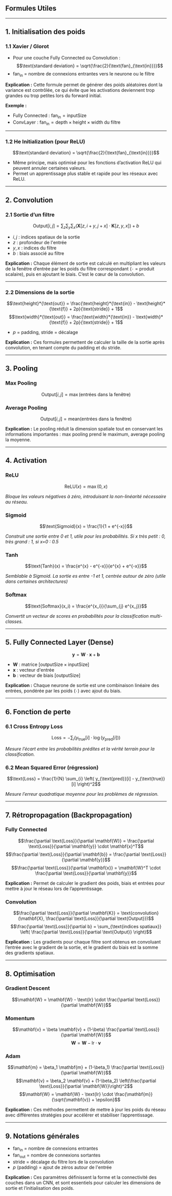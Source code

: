 ## Formules Utiles

---

## 1. Initialisation des poids

### 1.1 Xavier / Glorot

* Pour une couche Fully Connected ou Convolution :
  $$\text{standard deviation} = \sqrt{\frac{2}{\text{fan}_{\text{in}}}}$$
* $\text{fan}_{\text{in}}$ = nombre de connexions entrantes vers le neurone ou le filtre

**Explication :**
Cette formule permet de générer des poids aléatoires dont la variance est contrôlée, ce qui évite que les activations deviennent trop grandes ou trop petites lors du forward initial.

**Exemple :**

* Fully Connected : $\text{fan}_{\text{in}} = \text{inputSize}$
* ConvLayer : $\text{fan}_{\text{in}} = \text{depth} \times \text{height} \times \text{width}$ du filtre

---

### 1.2 He Initialization (pour ReLU)

$$\text{standard deviation} = \sqrt{\frac{2}{\text{fan}_{\text{in}}}}$$

* Même principe, mais optimisé pour les fonctions d’activation ReLU qui peuvent annuler certaines valeurs.
* Permet un apprentissage plus stable et rapide pour les réseaux avec ReLU.

---

## 2. Convolution

### 2.1 Sortie d’un filtre

$$\text{Output}[i,j] = \sum_{z} \sum_{y} \sum_{x} \left( \mathbf{X}[z, i+y, j+x] \cdot \mathbf{K}[z, y, x] \right) + b$$

* $i,j$ : indices spatiaux de la sortie
* $z$ : profondeur de l'entrée
* $y,x$ : indices du filtre
* $b$ : biais associé au filtre

**Explication :**
Chaque élément de sortie est calculé en multipliant les valeurs de la fenêtre d’entrée par les poids du filtre correspondant (`⋅` = produit scalaire), puis en ajoutant le biais. C’est le cœur de la convolution.

---

### 2.2 Dimensions de la sortie

$$\text{height}*{\text{out}} = \frac{\text{height}*{\text{in}} - \text{height}*{\text{f}} + 2p}{\text{stride}} + 1$$
$$\text{width}*{\text{out}} = \frac{\text{width}*{\text{in}} - \text{width}*{\text{f}} + 2p}{\text{stride}} + 1$$

* $p$ = padding, $\text{stride}$ = décalage

**Explication :**
Ces formules permettent de calculer la taille de la sortie après convolution, en tenant compte du padding et du stride.

---

## 3. Pooling

### Max Pooling

$$\text{Output}[i,j] = \max \big( \text{entrées dans la fenêtre} \big)$$

### Average Pooling

$$\text{Output}[i,j] = \text{mean} \big( \text{entrées dans la fenêtre} \big)$$

**Explication :**
Le pooling réduit la dimension spatiale tout en conservant les informations importantes : max pooling prend le maximum, average pooling la moyenne.

---

## 4. Activation

### ReLU

$$\text{ReLU}(x) = \max(0, x)$$

*Bloque les valeurs négatives à zéro, introduisant la non-linéarité nécessaire au réseau.*

### Sigmoid

$$\text{Sigmoid}(x) = \frac{1}{1 + e^{-x}}$$

*Construit une sortie entre 0 et 1, utile pour les probabilités. Si x très petit : 0, très grand : 1, si x=0 : 0.5*

### Tanh

$$\text{Tanh}(x) = \frac{e^{x} - e^{-x}}{e^{x} + e^{-x}}$$

*Semblable à Sigmoid. La sortie es entre -1 et 1, centrée autour de zéro (utile dans certaines architectures)*

### Softmax

$$\text{Softmax}(x_i) = \frac{e^{x_i}}{\sum_{j} e^{x_j}}$$

*Convertit un vecteur de scores en probabilités pour la classification multi-classes.*

---

## 5. Fully Connected Layer (Dense)

$$\mathbf{y} = \mathbf{W} \cdot \mathbf{x} + \mathbf{b}$$

* $\mathbf{W}$ : matrice $[\text{outputSize} \times \text{inputSize}]$
* $\mathbf{x}$ : vecteur d'entrée
* $\mathbf{b}$ : vecteur de biais $[\text{outputSize}]$

**Explication :**
Chaque neurone de sortie est une combinaison linéaire des entrées, pondérée par les poids (`⋅`) avec ajout du biais.

---

## 6. Fonction de perte

### 6.1 Cross Entropy Loss

$$\text{Loss} = - \sum_{i} \left( y_{\text{true}}[i] \cdot \log(y_{\text{pred}}[i]) \right)$$

*Mesure l’écart entre les probabilités prédites et la vérité terrain pour la classification.*

### 6.2 Mean Squared Error (régression)

$$\text{Loss} = \frac{1}{N} \sum_{i} \left( y_{\text{pred}}[i] - y_{\text{true}}[i] \right)^2$$

*Mesure l’erreur quadratique moyenne pour les problèmes de régression.*

---

## 7. Rétropropagation (**Backpropagation**)

### Fully Connected

$$\frac{\partial \text{Loss}}{\partial \mathbf{W}} = \frac{\partial \text{Loss}}{\partial \mathbf{y}} \cdot \mathbf{x}^T$$
$$\frac{\partial \text{Loss}}{\partial \mathbf{b}} = \frac{\partial \text{Loss}}{\partial \mathbf{y}}$$
$$\frac{\partial \text{Loss}}{\partial \mathbf{x}} = \mathbf{W}^T \cdot \frac{\partial \text{Loss}}{\partial \mathbf{y}}$$

**Explication :**
Permet de calculer le gradient des poids, biais et entrées pour mettre à jour le réseau lors de l’apprentissage.

### Convolution

$$\frac{\partial \text{Loss}}{\partial \mathbf{K}} = \text{convolution}(\mathbf{X}, \frac{\partial \text{Loss}}{\partial \text{Output}})$$
$$\frac{\partial \text{Loss}}{\partial b} = \sum_{\text{indices spatiaux}} \left( \frac{\partial \text{Loss}}{\partial \text{Output}} \right)$$

**Explication :**
Les gradients pour chaque filtre sont obtenus en convoluant l’entrée avec le gradient de la sortie, et le gradient du biais est la somme des gradients spatiaux.

---

## 8. Optimisation

### Gradient Descent

$$\mathbf{W} = \mathbf{W} - \text{lr} \cdot \frac{\partial \text{Loss}}{\partial \mathbf{W}}$$

### Momentum

$$\mathbf{v} = \beta \mathbf{v} + (1-\beta) \frac{\partial \text{Loss}}{\partial \mathbf{W}}$$
$$\mathbf{W} = \mathbf{W} - \text{lr} \cdot \mathbf{v}$$

### Adam

$$\mathbf{m} = \beta_1 \mathbf{m} + (1-\beta_1) \frac{\partial \text{Loss}}{\partial \mathbf{W}}$$
$$\mathbf{v} = \beta_2 \mathbf{v} + (1-\beta_2) \left(\frac{\partial \text{Loss}}{\partial \mathbf{W}}\right)^2$$
$$\mathbf{W} = \mathbf{W} - \text{lr} \cdot \frac{\mathbf{m}}{\sqrt{\mathbf{v}} + \epsilon}$$

**Explication :**
Ces méthodes permettent de mettre à jour les poids du réseau avec différentes stratégies pour accélérer et stabiliser l’apprentissage.

---

## 9. Notations générales

* $\text{fan}_{\text{in}}$ = nombre de connexions entrantes
* $\text{fan}_{\text{out}}$ = nombre de connexions sortantes
* $\text{stride}$ = décalage du filtre lors de la convolution
* $p$ (padding) = ajout de zéros autour de l'entrée

**Explication :**
Ces paramètres définissent la forme et la connectivité des couches dans un CNN, et sont essentiels pour calculer les dimensions de sortie et l’initialisation des poids.